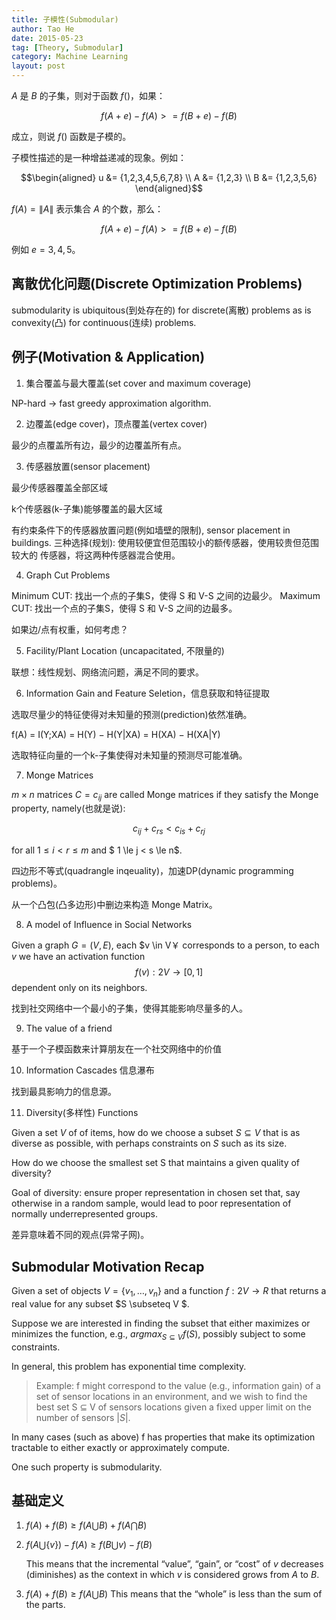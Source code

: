 ```yaml
---
title: 子模性(Submodular)
author: Tao He
date: 2015-05-23
tag: [Theory, Submodular]
category: Machine Learning
layout: post
---
```


$A$ 是 $B$ 的子集，则对于函数 $f()$，如果：

$$f(A+e)-f(A)>=f(B+e)-f(B)$$

成立，则说 $f()$ 函数是子模的。

子模性描述的是一种增益递减的现象。例如：

$$\begin{aligned}
    u &= {1,2,3,4,5,6,7,8} \\
    A &= {1,2,3} \\
    B &= {1,2,3,5,6}
\end{aligned}$$

$f(A)=\|A\|$ 表示集合 $A$ 的个数，那么：

$$f(A+e)-f(A)>=f(B+e)-f(B)$$

例如 $e={3,4,5}$。

<!--more-->

离散优化问题(Discrete Optimization Problems)
------------------

submodularity is ubiquitous(到处存在的) for discrete(离散) problems as is convexity(凸) for continuous(连续) problems.

例子(Motivation & Application)
-------------------------------

1. 集合覆盖与最大覆盖(set cover and maximum coverage)

NP-hard -> fast greedy approximation algorithm.

2. 边覆盖(edge cover)，顶点覆盖(vertex cover)

最少的点覆盖所有边，最少的边覆盖所有点。

3. 传感器放置(sensor placement)

最少传感器覆盖全部区域

k个传感器(k-子集)能够覆盖的最大区域

有约束条件下的传感器放置问题(例如墙壁的限制), sensor placement in buildings. 三种选择(规划): 使用较便宜但范围较小的额传感器，使用较贵但范围较大的
传感器，将这两种传感器混合使用。

4. Graph Cut Problems

Minimum CUT: 找出一个点的子集S，使得 S 和 V-S 之间的边最少。
Maximum CUT: 找出一个点的子集S，使得 S 和 V-S 之间的边最多。

如果边/点有权重，如何考虑？

5. Facility/Plant Location (uncapacitated, 不限量的)

联想：线性规划、网络流问题，满足不同的要求。

6. Information Gain and Feature Seletion，信息获取和特征提取

选取尽量少的特征使得对未知量的预测(prediction)依然准确。

f(A) = I(Y;XA) = H(Y) − H(Y\|XA) = H(XA) − H(XA\|Y)

选取特征向量的一个k-子集使得对未知量的预测尽可能准确。

7. Monge Matrices

$m \times n$ matrices $C = c_{ij}$ are called Monge matrices if they satisfy
the Monge property, namely(也就是说):

$$c_{ij}+ c_{rs} < c_{is} + c_{rj}$$

for all $1 \le i < r \le m$ and $ 1 \le j < s \le n$.

四边形不等式(quadrangle inqeuality)，加速DP(dynamic programming problems)。

从一个凸包(凸多边形)中删边来构造 Monge Matrix。

8. A model of Influence in Social Networks

Given a graph $G = (V,E)$, each $v \in V￥ corresponds to a person, to
each $v$ we have an activation function $$f(v): 2V \to [0,1]$$ dependent
only on its neighbors.

找到社交网络中一个最小的子集，使得其能影响尽量多的人。

9. The value of a friend

基于一个子模函数来计算朋友在一个社交网络中的价值

10. Information Cascades 信息瀑布

找到最具影响力的信息源。

11. Diversity(多样性) Functions

Given a set $V$ of of items, how do we choose a subset $S \subseteq V$ that is as diverse as possible, with perhaps constraints on $S$ such
as its size.

How do we choose the smallest set S that maintains a given quality of diversity?

Goal of diversity: ensure proper representation in chosen set that, say otherwise in a random sample, would lead to poor representation
of normally underrepresented groups.

差异意味着不同的观点(异常子网)。

Submodular Motivation Recap
----------------------------

Given a set of objects $V = \{ v_1,\dots,v_n \}$ and a function $f : 2V \to R$ that returns a real value for any subset $S \subseteq V $.

Suppose we are interested in finding the subset that either maximizes or minimizes the function, e.g., $argmax_{S \subseteq V}f(S)$,
possibly subject to some constraints.

In general, this problem has exponential time complexity.

> Example: f might correspond to the value (e.g., information gain) of a set of sensor locations in an environment, and we wish to find
> the best set S ⊆ V of sensors locations given a fixed upper limit on the number of sensors $|S|$.

In many cases (such as above) f has properties that make its optimization tractable to either exactly or approximately compute.

One such property is submodularity.

基础定义
--------

1. $f(A) + f(B) \ge f(A \bigcup B) + f(A \bigcap B)$
2. $f(A \bigcup \{v\}) − f(A) \ge f(B \bigcup {v}) − f(B)$

   This means that the incremental “value”, “gain”, or “cost” of $v$ decreases
   (diminishes) as the context in which $v$ is considered grows from $A$ to $B$.
3. $f(A) + f(B) \ge f(A\bigcup B)$
   This means that the “whole” is less than the sum of the parts.

